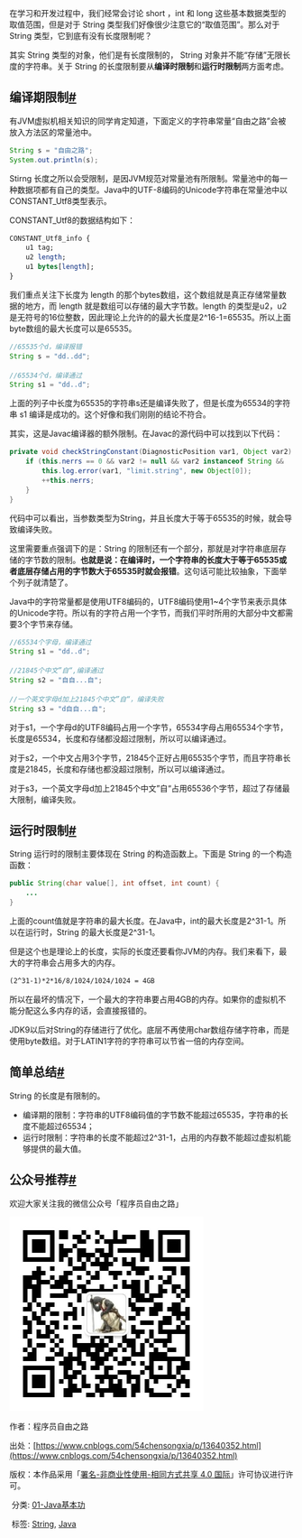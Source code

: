 在学习和开发过程中，我们经常会讨论 short ，int 和 long 这些基本数据类型的取值范围，但是对于 String 类型我们好像很少注意它的“取值范围”。那么对于 String 类型，它到底有没有长度限制呢？

其实 String 类型的对象，他们是有长度限制的， String 对象并不能“存储”无限长度的字符串。关于 String 的长度限制要从**编译时限制**和**运行时限制**两方面考虑。

## 编译期限制[#](https://www.cnblogs.com/54chensongxia/p/13640352.html#%E7%BC%96%E8%AF%91%E6%9C%9F%E9%99%90%E5%88%B6)

有JVM虚拟机相关知识的同学肯定知道，下面定义的字符串常量“自由之路”会被放入方法区的常量池中。

```java
String s = "自由之路";
System.out.println(s);
```

Stirng 长度之所以会受限制，是因JVM规范对常量池有所限制。常量池中的每一种数据项都有自己的类型。Java中的UTF-8编码的Unicode字符串在常量池中以CONSTANT_Utf8类型表示。

CONSTANT_Utf8的数据结构如下：

```perl
CONSTANT_Utf8_info {
    u1 tag;
    u2 length;
    u1 bytes[length];
}
```

我们重点关注下长度为 length 的那个bytes数组，这个数组就是真正存储常量数据的地方，而 length 就是数组可以存储的最大字节数。length 的类型是u2，u2是无符号的16位整数，因此理论上允许的的最大长度是2^16-1=65535。所以上面byte数组的最大长度可以是65535。

```java
//65535个d，编译报错
String s = "dd..dd";

//65534个d，编译通过
String s1 = "dd..d";
```

上面的列子中长度为65535的字符串s还是编译失败了，但是长度为65534的字符串 s1 编译是成功的。这个好像和我们刚刚的结论不符合。

其实，这是Javac编译器的额外限制。在Javac的源代码中可以找到以下代码：

```java
private void checkStringConstant(DiagnosticPosition var1, Object var2) {
    if (this.nerrs == 0 && var2 != null && var2 instanceof String &&   ((String)var2).length() >= 65535) {
        this.log.error(var1, "limit.string", new Object[0]);
        ++this.nerrs;
    }
}
```

代码中可以看出，当参数类型为String，并且长度大于等于65535的时候，就会导致编译失败。

这里需要重点强调下的是：String 的限制还有一个部分，那就是对字符串底层存储的字节数的限制。**也就是说：在编译时，一个字符串的长度大于等于65535或者底层存储占用的字节数大于65535时就会报错**。这句话可能比较抽象，下面举个列子就清楚了。

Java中的字符常量都是使用UTF8编码的，UTF8编码使用1~4个字节来表示具体的Unicode字符。所以有的字符占用一个字节，而我们平时所用的大部分中文都需要3个字节来存储。

```java
//65534个字母，编译通过
String s1 = "dd..d";

//21845个中文”自“,编译通过
String s2 = "自自...自";

//一个英文字母d加上21845个中文”自“，编译失败
String s3 = "d自自...自";
```

对于s1，一个字母d的UTF8编码占用一个字节，65534字母占用65534个字节，长度是65534，长度和存储都没超过限制，所以可以编译通过。

对于s2，一个中文占用3个字节，21845个正好占用65535个字节，而且字符串长度是21845，长度和存储也都没超过限制，所以可以编译通过。

对于s3，一个英文字母d加上21845个中文”自“占用65536个字节，超过了存储最大限制，编译失败。

## 运行时限制[#](https://www.cnblogs.com/54chensongxia/p/13640352.html#%E8%BF%90%E8%A1%8C%E6%97%B6%E9%99%90%E5%88%B6)

String 运行时的限制主要体现在 String 的构造函数上。下面是 String 的一个构造函数：

```java
public String(char value[], int offset, int count) {
    ...
}
```

上面的count值就是字符串的最大长度。在Java中，int的最大长度是2^31-1。所以在运行时，String 的最大长度是2^31-1。

但是这个也是理论上的长度，实际的长度还要看你JVM的内存。我们来看下，最大的字符串会占用多大的内存。

```markdown
(2^31-1)*2*16/8/1024/1024/1024 = 4GB
```

所以在最坏的情况下，一个最大的字符串要占用4GB的内存。如果你的虚拟机不能分配这么多内存的话，会直接报错的。

JDK9以后对String的存储进行了优化。底层不再使用char数组存储字符串，而是使用byte数组。对于LATIN1字符的字符串可以节省一倍的内存空间。

## 简单总结[#](https://www.cnblogs.com/54chensongxia/p/13640352.html#%E7%AE%80%E5%8D%95%E6%80%BB%E7%BB%93)

String 的长度是有限制的。

-   编译期的限制：字符串的UTF8编码值的字节数不能超过65535，字符串的长度不能超过65534；
-   运行时限制：字符串的长度不能超过2^31-1，占用的内存数不能超过虚拟机能够提供的最大值。

## 公众号推荐[#](https://www.cnblogs.com/54chensongxia/p/13640352.html#%E5%85%AC%E4%BC%97%E5%8F%B7%E6%8E%A8%E8%8D%90)

欢迎大家关注我的微信公众号「程序员自由之路」

[![](media/1775037-20200505091245079-544605853.jpg)](https://img2020.cnblogs.com/blog/1775037/202005/1775037-20200505091245079-544605853.jpg)

作者：程序员自由之路

出处：[https://www.cnblogs.com/54chensongxia/p/13640352.html](https://www.cnblogs.com/54chensongxia/p/13640352.html)

版权：本作品采用「[署名-非商业性使用-相同方式共享 4.0 国际](https://creativecommons.org/licenses/by-nc-sa/4.0/)」许可协议进行许可。

 分类: [01-Java基本功](https://www.cnblogs.com/54chensongxia/category/1532231.html)

 标签: [String](https://www.cnblogs.com/54chensongxia/tag/String/), [Java](https://www.cnblogs.com/54chensongxia/tag/Java/)